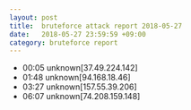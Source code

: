 ```yaml
---
layout: post
title:  bruteforce attack report 2018-05-27
date:   2018-05-27 23:59:59 +09:00
category: bruteforce report
---
```


* 00:05 unknown[37.49.224.142]
* 01:48 unknown[94.168.18.46]
* 03:27 unknown[157.55.39.206]
* 06:07 unknown[74.208.159.148]

